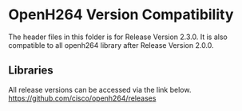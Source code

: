 # OpenH264 Version Compatibility
The header files in this folder is for Release Version 2.3.0.
It is also compatible to all openh264 library after Release Version 2.0.0.

## Libraries
All release versions can be accessed via the link below.
https://github.com/cisco/openh264/releases
